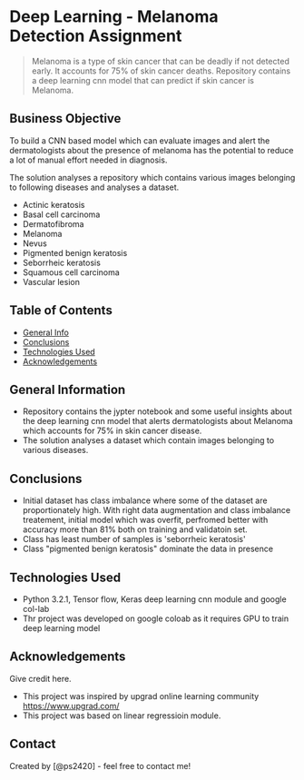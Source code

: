 # Deep Learning - Melanoma Detection Assignment
> Melanoma is a type of skin cancer that can be deadly if not detected early. It accounts for 75% of skin cancer deaths. Repository contains a deep learning cnn model that can predict if skin cancer is Melanoma.

## Business Objective
To build a CNN based model which can evaluate images and alert the dermatologists about the presence of melanoma has the potential to reduce a lot of manual effort needed in diagnosis.

The solution analyses a repository which contains various images belonging to following diseases and analyses a dataset. 

- Actinic keratosis
- Basal cell carcinoma
- Dermatofibroma
- Melanoma
- Nevus
- Pigmented benign keratosis
- Seborrheic keratosis
- Squamous cell carcinoma
- Vascular lesion

## Table of Contents
* [General Info](#general-information)
* [Conclusions](#conclusions)
* [Technologies Used](#technologies-used)
* [Acknowledgements](#acknowledgements)

<!-- You can include any other section that is pertinent to your problem -->

## General Information
- Repository contains the jypter notebook and some useful insights about the deep learning cnn model that alerts dermatologists about Melanoma which accounts for 75% in skin cancer disease.
- The solution analyses a dataset which contain images belonging to various diseases.

## Conclusions
 - Initial dataset has class imbalance where some of the dataset are proportionately high. With right data augmentation and class imbalance treatement, initial model which was overfit, perfromed better with accuracy more than 81% both on training and validatoin set.
 - Class has least number of samples is 'seborrheic keratosis'
 - Class "pigmented benign keratosis" dominate the data in presence

## Technologies Used
- Python 3.2.1, Tensor flow, Keras deep learning cnn module and google col-lab
- Thr project was developed on google coloab as it requires GPU to train deep learning model
 
## Acknowledgements
Give credit here.
- This project was inspired by upgrad online learning community https://www.upgrad.com/
- This project was based on linear regressioin module.

## Contact
Created by [@ps2420] - feel free to contact me!
